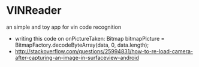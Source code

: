 # VINReader
an simple and toy app for vin code recognition

* writing this code on onPictureTaken: Bitmap bitmapPicture = BitmapFactory.decodeByteArray(data, 0, data.length);
* http://stackoverflow.com/questions/25994831/how-to-re-load-camera-after-capturing-an-image-in-surfaceview-android
